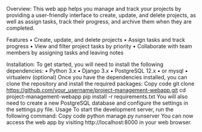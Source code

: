 Overview:
This web app helps you manage and track your projects by providing a user-friendly interface to create, update, and delete projects, as well as assign tasks, track their progress, and archive them when they are completed.

Features
    • Create, update, and delete projects
    • Assign tasks and track progress
    • View and filter project tasks by priority 
    • Collaborate with team members by assigning tasks and leaving notes

Installation:
To get started, you will need to install the following dependencies:
    • Python 3.x
    • Django 3.x
    • PostgreSQL 12.x
    • or mysql
    • virtualenv (optional)
Once you have the dependencies installed, you can clone the repository and install the required packages:
Copy code
git clone https://github.com/your_username/project-management-webapp.git
cd project-management-webapp
pip install -r requirements.txt
You will also need to create a new PostgreSQL database and configure the settings in the settings.py file.
Usage
To start the development server, run the following command:
Copy code
python manage.py runserver
You can now access the web app by visiting http://localhost:8000 in your web browser.
